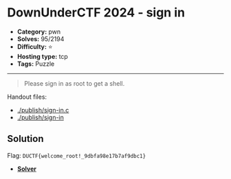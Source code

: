 # DownUnderCTF 2024 - sign in

- **Category:** pwn
- **Solves:** 95/2194
- **Difficulty:** ⭐️
- **Hosting type:** tcp
- **Tags:** Puzzle

---

> Please sign in as root to get a shell.


Handout files:

- [./publish/sign-in.c](./publish/sign-in.c)
- [./publish/sign-in](./publish/sign-in)

## Solution

Flag: `DUCTF{welcome_root!_9dbfa98e17b7af9dbc1}`


- [**Solver**](./solve/solve.py)



